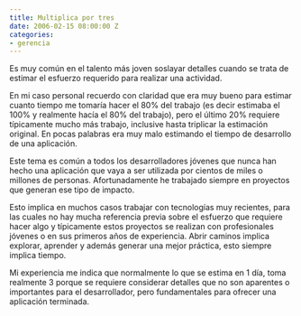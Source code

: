 ```yaml
---
title: Multiplica por tres
date: 2006-02-15 08:00:00 Z
categories:
- gerencia
---
```


Es muy común en el talento más joven soslayar detalles cuando se trata de estimar el esfuerzo requerido para realizar una actividad.

En mi caso personal recuerdo con claridad que era muy bueno para estimar cuanto tiempo me tomaría hacer el 80% del trabajo (es decir estimaba el 100% y realmente hacía el 80% del trabajo), pero el último 20% requiere típicamente mucho más trabajo, inclusive hasta triplicar la estimación original. En pocas palabras era muy malo estimando el tiempo de desarrollo de una aplicación.

Este tema es común a todos los desarrolladores jóvenes que nunca han hecho una aplicación que vaya a ser utilizada por cientos de miles o millones de personas. Afortunadamente he trabajado siempre en proyectos que generan ese tipo de impacto.

Esto implica en muchos casos trabajar con tecnologías muy recientes, para las cuales no hay mucha referencia previa sobre el esfuerzo que requiere hacer algo y típicamente estos proyectos se realizan con profesionales jóvenes o en sus primeros años de experiencia. Abrir caminos implica explorar, aprender y además generar una mejor práctica, esto siempre implica tiempo.

Mi experiencia me indica que normalmente lo que se estima en 1 día, toma realmente 3 porque se requiere considerar detalles que no son aparentes o importantes para el desarrollador, pero fundamentales para ofrecer una aplicación terminada.

